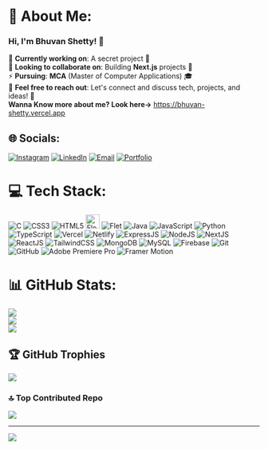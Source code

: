 # 💫 About Me:

### Hi, I'm **Bhuvan Shetty**! 👋

🔭 **Currently working on**: A secret project 🤫<br> 👯 **Looking to collaborate on**: Building **Next.js** projects 🚀<br> ⚡ **Pursuing**: **MCA** (Master of Computer Applications) 🎓<br> 💬 **Feel free to reach out**: Let's connect and discuss tech, projects, and ideas! 💬 <br> **Wanna Know more about me? Look here->** https://bhuvan-shetty.vercel.app

## 🌐 Socials:
[![Instagram](https://img.shields.io/badge/Instagram-%23E4405F.svg?logo=Instagram&logoColor=white)](https://www.instagram.com/_.bhuvanshetty._/)
[![LinkedIn](https://img.shields.io/badge/LinkedIn-%230077B5.svg?logo=linkedin&logoColor=white)](https://www.linkedin.com/in/bhuvan-shetty/)
[![Email](https://img.shields.io/badge/Email-D14836?logo=gmail&logoColor=white)](mailto:bhuvanshetty2018@gmail)
[![Portfolio](https://img.shields.io/badge/%20Portfolio-%23FFA500.svg?logo=Firefox&logoColor=white)](https://bhuvan-shetty.vercel.app)

# 💻 Tech Stack:
![C](https://img.shields.io/badge/c-%2300599C.svg?style=for-the-badge&logo=c&logoColor=white) ![CSS3](https://img.shields.io/badge/css3-%231572B6.svg?style=for-the-badge&logo=css3&logoColor=white) ![HTML5](https://img.shields.io/badge/html5-%23E34F26.svg?style=for-the-badge&logo=html5&logoColor=white) <img src="https://raw.githubusercontent.com/your-username/your-repo-name/main/assets/flet-logo-resized.png" alt="Flet Logo" height="28"> ![Flet](https://img.shields.io/badge/Flet-202124?style=for-the-badge&labelColor=202124&color=202124)
 ![Java](https://img.shields.io/badge/java-%23ED8B00.svg?style=for-the-badge&logo=openjdk&logoColor=white) ![JavaScript](https://img.shields.io/badge/javascript-%23323330.svg?style=for-the-badge&logo=javascript&logoColor=%23F7DF1E) ![Python](https://img.shields.io/badge/python-3670A0?style=for-the-badge&logo=python&logoColor=ffdd54) ![TypeScript](https://img.shields.io/badge/typescript-%23007ACC.svg?style=for-the-badge&logo=typescript&logoColor=white) ![Vercel](https://img.shields.io/badge/vercel-%23000000.svg?style=for-the-badge&logo=vercel&logoColor=white) ![Netlify](https://img.shields.io/badge/netlify-%23000000.svg?style=for-the-badge&logo=netlify&logoColor=#00C7B7) ![ExpressJS](https://img.shields.io/badge/express.js-%23404d59.svg?style=for-the-badge&logo=express&logoColor=%2361DAFB) ![NodeJS](https://img.shields.io/badge/node.js-6DA55F?style=for-the-badge&logo=node.js&logoColor=white) ![NextJS](https://img.shields.io/badge/Next-black?style=for-the-badge&logo=next.js&logoColor=white) ![ReactJS](https://img.shields.io/badge/react-%2320232a.svg?style=for-the-badge&logo=react&logoColor=%2361DAFB) ![TailwindCSS](https://img.shields.io/badge/tailwindcss-%2338B2AC.svg?style=for-the-badge&logo=tailwind-css&logoColor=white) ![MongoDB](https://img.shields.io/badge/MongoDB-%234ea94b.svg?style=for-the-badge&logo=mongodb&logoColor=white) ![MySQL](https://img.shields.io/badge/mysql-4479A1.svg?style=for-the-badge&logo=mysql&logoColor=white) ![Firebase](https://img.shields.io/badge/firebase-%23FFCA28.svg?style=for-the-badge&logo=firebase&logoColor=white) ![Git](https://img.shields.io/badge/git-%23F05033.svg?style=for-the-badge&logo=git&logoColor=white) ![GitHub](https://img.shields.io/badge/github-%23121011.svg?style=for-the-badge&logo=github&logoColor=white) ![Adobe Premiere Pro](https://img.shields.io/badge/Adobe%20Premiere%20Pro-9999FF.svg?style=for-the-badge&logo=Adobe%20Premiere%20Pro&logoColor=white) ![Framer Motion](https://img.shields.io/badge/Framer%20Motion-FF3366.svg?style=for-the-badge&logo=Framer%20Motion&logoColor=white)


# 📊 GitHub Stats:
![](https://github-readme-stats.vercel.app/api?username=bhuvan2018&theme=dark&hide_border=false&include_all_commits=true&count_private=true)<br/>
![](https://github-readme-streak-stats.herokuapp.com/?user=bhuvan2018&theme=dark&hide_border=false)<br/>
![](https://github-readme-stats.vercel.app/api/top-langs/?username=bhuvan2018&theme=dark&hide_border=false&include_all_commits=true&count_private=true&layout=compact)

## 🏆 GitHub Trophies
![](https://github-profile-trophy.vercel.app/?username=bhuvan2018&theme=radical&no-frame=false&no-bg=true&margin-w=4)

### 🔝 Top Contributed Repo
![](https://github-contributor-stats.vercel.app/api?username=bhuvan2018&limit=5&theme=dark&combine_all_yearly_contributions=true)

---
[![](https://visitcount.itsvg.in/api?id=bhuvan2018&icon=0&color=0)](https://visitcount.itsvg.in)
